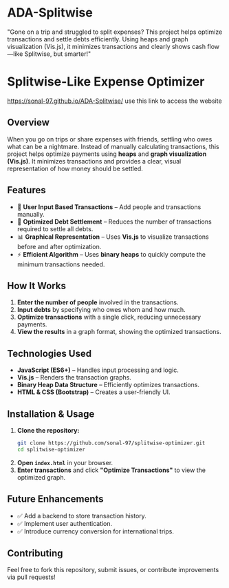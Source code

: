 # ADA-Splitwise
"Gone on a trip and struggled to split expenses? This project helps optimize transactions and settle debts efficiently. Using heaps and graph visualization (Vis.js), it minimizes transactions and clearly shows cash flow—like Splitwise, but smarter!"
# Splitwise-Like Expense Optimizer

https://sonal-97.github.io/ADA-Splitwise/
use this link to access the website

## Overview

When you go on trips or share expenses with friends, settling who owes what can be a nightmare. Instead of manually calculating transactions, this project helps optimize payments using **heaps** and **graph visualization (Vis.js)**. It minimizes transactions and provides a clear, visual representation of how money should be settled.

## Features

- 📌 **User Input Based Transactions** – Add people and transactions manually.
- 🔄 **Optimized Debt Settlement** – Reduces the number of transactions required to settle all debts.
- 📊 **Graphical Representation** – Uses **Vis.js** to visualize transactions before and after optimization.
- ⚡ **Efficient Algorithm** – Uses **binary heaps** to quickly compute the minimum transactions needed.

## How It Works

1. **Enter the number of people** involved in the transactions.
2. **Input debts** by specifying who owes whom and how much.
3. **Optimize transactions** with a single click, reducing unnecessary payments.
4. **View the results** in a graph format, showing the optimized transactions.

## Technologies Used

- **JavaScript (ES6+)** – Handles input processing and logic.
- **Vis.js** – Renders the transaction graphs.
- **Binary Heap Data Structure** – Efficiently optimizes transactions.
- **HTML & CSS (Bootstrap)** – Creates a user-friendly UI.

## Installation & Usage

1. **Clone the repository:**
   ```bash
   git clone https://github.com/sonal-97/splitwise-optimizer.git
   cd splitwise-optimizer
   ```
2. **Open `index.html`** in your browser.
3. **Enter transactions** and click **"Optimize Transactions"** to view the optimized graph.

## Future Enhancements

- ✅ Add a backend to store transaction history.
- ✅ Implement user authentication.
- ✅ Introduce currency conversion for international trips.

## Contributing

Feel free to fork this repository, submit issues, or contribute improvements via pull requests!



